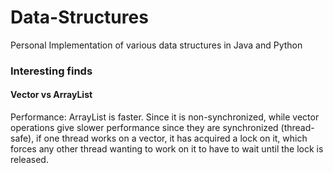 # Data-Structures
Personal Implementation of various data structures in Java and Python

### Interesting finds
#### Vector vs ArrayList
Performance: ArrayList is faster. Since it is non-synchronized, while vector operations give slower performance since they are synchronized (thread-safe), if one thread works on a vector, it has acquired a lock on it, which forces any other thread wanting to work on it to have to wait until the lock is released.
